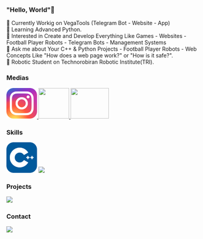 ### "Hello, World"👋
<!--
**ArtinMoghadasi/ArtinMoghadasi** is a ✨ _special_ ✨ repository because its `README.md` (this file) appears on your GitHub profile.-->
🔭 Currently Workig on VegaTools (Telegram Bot - Website - App) </br>
🌱 Learning Advanced Python. </br>
🧐 Interested in Create and Develop Everything Like Games - Websites - Football Player Robots - Telegram Bots - Management Systems </br>
💬 Ask me about Your C++ & Python Projects - Football Player Robots - Web Concepts Like "How does a web page work?" or "How is it safe?". </br>
🤖 Robotic Student on Technorobiran Robotic Institute(TRI). </br>

### Medias
<a href="https://www.instgram.com/gang.coder" target="_blank"><img src="https://github.com/tandpfun/skill-icons/blob/main/icons/Instagram.svg" style="width:80px;height:80px"/>
</a> <a href="https://www.telegram.me/GangCoderCH" target="_blank"><img src="https://upload.wikimedia.org/wikipedia/commons/thumb/8/82/Telegram_logo.svg/2048px-Telegram_logo.svg.png" style="width:80px;height:80px" />
</a><a href="https://www.youtube.com/@gangcoder" target="_blank"><img src="https://upload.wikimedia.org/wikipedia/commons/thumb/0/09/YouTube_full-color_icon_%282017%29.svg/2560px-YouTube_full-color_icon_%282017%29.svg.png" style="width:100px;height:80px"/>
</a> </br>

### Skills
<a href="https://github.com/ArtinMoghadasi/CPP" target="_blank"> <img src="https://raw.githubusercontent.com/tandpfun/skill-icons/59059d9d1a2c092696dc66e00931cc1181a4ce1f/icons/CPP.svg" style="width:80px; eight:80px"/></a>
<a href="https://github.com/ArtinMoghadasi/Python" target="_blank"><img src="https://upload.wikimedia.org/wikipedia/commons/thumb/c/c3/Python-logo-notext.svg/1869px-Python-logo-notext.svg.png" style="width:80px; eight:80px"/></a></br>
### Projects
<a href="https://t.me/VoiceHeartbeatBot" target="_blank"><img src="https://upload.wikimedia.org/wikipedia/commons/thumb/5/56/Cartoon_Robot.svg/508px-Cartoon_Robot.svg.png" style="width:80px; eight:80px"/>
</a></br>
### Contact
<a href="mailto: artinmoghadasi7@gmail.com" target="_blank">
  <img src="https://icons-for-free.com/download-icon-email+gmail+google+internet+message+icon-1320192780259745073_0.svg" style="width:120px; eight:60px"/>
</a>





